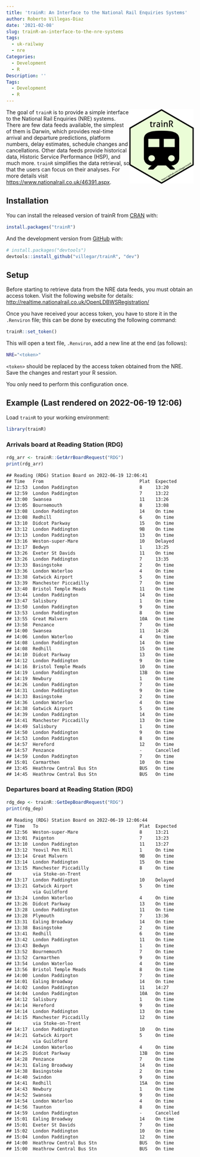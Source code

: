 ```yaml
---
title: 'trainR: An Interface to the National Rail Enquiries Systems'
author: Roberto Villegas-Diaz
date: '2021-02-08'
slug: trainR-an-interface-to-the-nre-systems
tags:
  - uk-railway
  - nre
Categories:
  - Development
  - R
Description: ''
Tags:
  - Development
  - R
---
```


<img src="https://raw.githubusercontent.com/villegar/trainR/main/inst/images/logo.png" alt="logo" align="right" height=200px/>

The goal of `trainR` is to provide a simple interface to the 
National Rail Enquiries (NRE) systems. There are few data feeds 
available, the simplest of them is Darwin, which provides real-time 
arrival and departure predictions, platform numbers, delay estimates, 
schedule changes and cancellations. Other data feeds provide historical 
data, Historic Service Performance (HSP), and much more. `trainR` 
simplifies the data retrieval, so that the users can focus on their 
analyses. For more details visit 
https://www.nationalrail.co.uk/46391.aspx.

## Installation

You can install the released version of trainR from [CRAN](https://CRAN.R-project.org) with:

``` r
install.packages("trainR")
```

And the development version from [GitHub](https://github.com/) with:

``` r
# install.packages("devtools")
devtools::install_github("villegar/trainR", "dev")
```

## Setup
Before starting to retrieve data from the NRE data feeds, you must obtain an access token. 
Visit the following website for details: http://realtime.nationalrail.co.uk/OpenLDBWSRegistration/

Once you have received your access token, you have to store it in the `.Renviron` file; this can be 
done by executing the following command:


```r
trainR::set_token()
```

This will open a text file, `.Renviron`, add a new line at the end (as follows):

```bash
NRE="<token>"
```

`<token>` should be replaced by the access token obtained from the NRE. Save the changes and restart 
your R session.

You only need to perform this configuration once.

## Example (Last rendered on 2022-06-19 12:06)

Load `trainR` to your working environment:

```r
library(trainR)
```

### Arrivals board at Reading Station (RDG)


```r
rdg_arr <- trainR::GetArrBoardRequest("RDG")
print(rdg_arr)
```

```
## Reading (RDG) Station Board on 2022-06-19 12:06:41
## Time   From                                    Plat  Expected
## 12:53  London Paddington                       8     13:20
## 12:59  London Paddington                       7     13:22
## 13:00  Swansea                                 11    13:26
## 13:05  Bournemouth                             8     13:08
## 13:08  London Paddington                       14    On time
## 13:08  Redhill                                 6     On time
## 13:10  Didcot Parkway                          15    On time
## 13:12  London Paddington                       9B    On time
## 13:13  London Paddington                       13    On time
## 13:16  Weston-super-Mare                       10    Delayed
## 13:17  Bedwyn                                  1     13:25
## 13:26  Exeter St Davids                        11    On time
## 13:26  London Paddington                       7     13:35
## 13:33  Basingstoke                             2     On time
## 13:36  London Waterloo                         4     On time
## 13:38  Gatwick Airport                         5     On time
## 13:39  Manchester Piccadilly                   7     On time
## 13:40  Bristol Temple Meads                    11    On time
## 13:44  London Paddington                       14    On time
## 13:47  Salisbury                               1     On time
## 13:50  London Paddington                       9     On time
## 13:53  London Paddington                       8     On time
## 13:55  Great Malvern                           10A   On time
## 13:58  Penzance                                7     On time
## 14:00  Swansea                                 11    14:26
## 14:06  London Waterloo                         4     On time
## 14:08  London Paddington                       14    On time
## 14:08  Redhill                                 15    On time
## 14:10  Didcot Parkway                          13    On time
## 14:12  London Paddington                       9     On time
## 14:16  Bristol Temple Meads                    10    On time
## 14:19  London Paddington                       13B   On time
## 14:19  Newbury                                 1     On time
## 14:26  London Paddington                       7     On time
## 14:31  London Paddington                       9     On time
## 14:33  Basingstoke                             2     On time
## 14:36  London Waterloo                         4     On time
## 14:38  Gatwick Airport                         5     On time
## 14:39  London Paddington                       14    On time
## 14:41  Manchester Piccadilly                   13    On time
## 14:49  Salisbury                               1     On time
## 14:50  London Paddington                       9     On time
## 14:53  London Paddington                       8     On time
## 14:57  Hereford                                12    On time
## 14:57  Penzance                                -     Cancelled
## 14:59  London Paddington                       7     On time
## 15:01  Carmarthen                              10    On time
## 13:45  Heathrow Central Bus Stn                BUS   On time
## 14:45  Heathrow Central Bus Stn                BUS   On time
```

### Departures board at Reading Station (RDG)


```r
rdg_dep <- trainR::GetDepBoardRequest("RDG")
print(rdg_dep)
```

```
## Reading (RDG) Station Board on 2022-06-19 12:06:44
## Time   To                                      Plat  Expected
## 12:56  Weston-super-Mare                       8     13:21
## 13:01  Paignton                                7     13:23
## 13:10  London Paddington                       11    13:27
## 13:12  Yeovil Pen Mill                         1     On time
## 13:14  Great Malvern                           9B    On time
## 13:14  London Paddington                       15    On time
## 13:15  Manchester Piccadilly                   8     On time
##        via Stoke-on-Trent                      
## 13:17  London Paddington                       10    Delayed
## 13:21  Gatwick Airport                         5     On time
##        via Guildford                           
## 13:24  London Waterloo                         4     On time
## 13:26  Didcot Parkway                          13    On time
## 13:28  London Paddington                       11    On time
## 13:28  Plymouth                                7     13:36
## 13:31  Ealing Broadway                         14    On time
## 13:38  Basingstoke                             2     On time
## 13:41  Redhill                                 6     On time
## 13:42  London Paddington                       11    On time
## 13:43  Bedwyn                                  1     On time
## 13:52  Bournemouth                             7     On time
## 13:52  Carmarthen                              9     On time
## 13:54  London Waterloo                         4     On time
## 13:56  Bristol Temple Meads                    8     On time
## 14:00  London Paddington                       7     On time
## 14:01  Ealing Broadway                         14    On time
## 14:02  London Paddington                       11    14:27
## 14:04  London Paddington                       10A   On time
## 14:12  Salisbury                               1     On time
## 14:14  Hereford                                9     On time
## 14:14  London Paddington                       13    On time
## 14:15  Manchester Piccadilly                   12    On time
##        via Stoke-on-Trent                      
## 14:17  London Paddington                       10    On time
## 14:21  Gatwick Airport                         5     On time
##        via Guildford                           
## 14:24  London Waterloo                         4     On time
## 14:25  Didcot Parkway                          13B   On time
## 14:28  Penzance                                7     On time
## 14:31  Ealing Broadway                         14    On time
## 14:38  Basingstoke                             2     On time
## 14:40  Swindon                                 9     On time
## 14:41  Redhill                                 15A   On time
## 14:43  Newbury                                 1     On time
## 14:52  Swansea                                 9     On time
## 14:54  London Waterloo                         4     On time
## 14:56  Taunton                                 8     On time
## 14:59  London Paddington                       -     Cancelled
## 15:01  Ealing Broadway                         14    On time
## 15:01  Exeter St Davids                        7     On time
## 15:02  London Paddington                       10    On time
## 15:04  London Paddington                       12    On time
## 14:00  Heathrow Central Bus Stn                BUS   On time
## 15:00  Heathrow Central Bus Stn                BUS   On time
```
